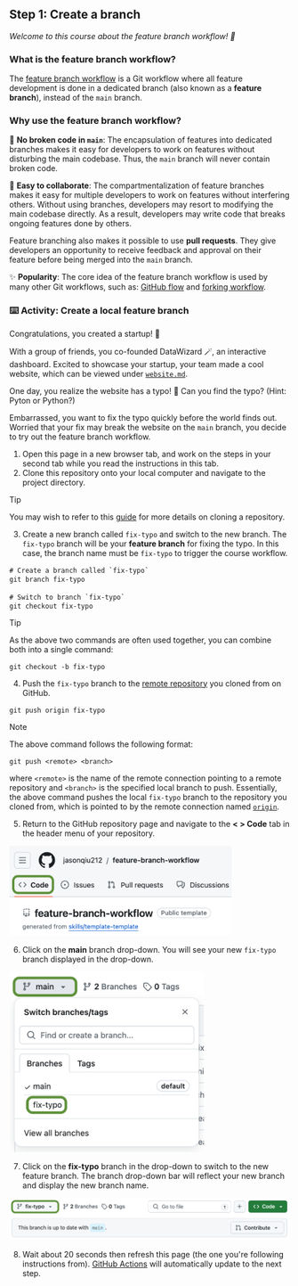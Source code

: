 ## Step 1: Create a branch

_Welcome to this course about the feature branch workflow! :wave:_

### What is the feature branch workflow?

The [feature branch workflow](https://www.atlassian.com/git/tutorials/comparing-workflows/feature-branch-workflow) is a Git workflow where all feature development is done in a dedicated branch (also known as a **feature branch**), instead of the `main` branch.

### Why use the feature branch workflow?

:muscle: **No broken code in `main`**: The encapsulation of features into dedicated branches makes it easy for developers to work on features without disturbing the main codebase. Thus, the `main` branch will never contain broken code.

:busts_in_silhouette: **Easy to collaborate**: The compartmentalization of feature branches makes it easy for multiple developers to work on features without interfering others. Without using branches, developers may resort to modifying the main codebase directly. As a result, developers may write code that breaks ongoing features done by others.

Feature branching also makes it possible to use **pull requests**. They give developers an opportunity to receive feedback and approval on their feature before being merged into the `main` branch.

:sparkles: **Popularity**: The core idea of the feature branch workflow is used by many other Git workflows, such as: [GitHub flow](https://docs.github.com/en/get-started/using-github/github-flow) and [forking workflow](https://www.atlassian.com/git/tutorials/comparing-workflows/forking-workflow).

### :keyboard: Activity: Create a local feature branch

Congratulations, you created a startup! :tada:

With a group of friends, you co-founded DataWizard :magic_wand:, an interactive dashboard. Excited to showcase your startup, your team made a cool website, which can be viewed under [`website.md`](/website.md).

One day, you realize the website has a typo! :exploding_head: Can you find the typo? (Hint: Pyton or Python?)

Embarrassed, you want to fix the typo quickly before the world finds out. Worried that your fix may break the website on the `main` branch, you decide to try out the feature branch workflow.

1. Open this page in a new browser tab, and work on the steps in your second tab while you read the instructions in this tab.
2. Clone this repository onto your local computer and navigate to the project directory.

> [!TIP]
> You may wish to refer to this [guide](https://docs.github.com/en/repositories/creating-and-managing-repositories/cloning-a-repository) for more details on cloning a repository.

3. Create a new branch called `fix-typo` and switch to the new branch. The `fix-typo` branch will be your **feature branch** for fixing the typo. In this case, the branch name must be `fix-typo` to trigger the course workflow.

```
# Create a branch called `fix-typo`
git branch fix-typo

# Switch to branch `fix-typo`
git checkout fix-typo
```

> [!TIP]
> As the above two commands are often used together, you can combine both into a single command:
>
> ```
> git checkout -b fix-typo
> ```

4. Push the `fix-typo` branch to the [remote repository](https://docs.github.com/en/get-started/getting-started-with-git/about-remote-repositories) you cloned from on GitHub.

```
git push origin fix-typo
```

> [!NOTE]
> The above command follows the following format:
>
> ```
> git push <remote> <branch>
> ```
>
> where `<remote>` is the name of the remote connection pointing to a remote repository and `<branch>` is the specified local branch to push. Essentially, the above command pushes the local `fix-typo` branch to the repository you cloned from, which is pointed to by the remote connection named [`origin`](https://www.geeksforgeeks.org/git-origin-master/).

5. Return to the GitHub repository page and navigate to the **< > Code** tab in the header menu of your repository.

<img src="../../images/code-tab.png" alt="Code Tab" width="400">

6. Click on the **main** branch drop-down. You will see your new `fix-typo` branch displayed in the drop-down.

<img src="../../images/branch-dropdown.png" alt="Branch Dropdown" width="350">

7. Click on the **fix-typo** branch in the drop-down to switch to the new feature branch. The branch drop-down bar will reflect your new branch and display the new branch name.

<img src="../../images/fix-typo-branch.png" alt="fix-typo Branch" width="650">

8. Wait about 20 seconds then refresh this page (the one you're following instructions from). [GitHub Actions](https://docs.github.com/en/actions) will automatically update to the next step.
